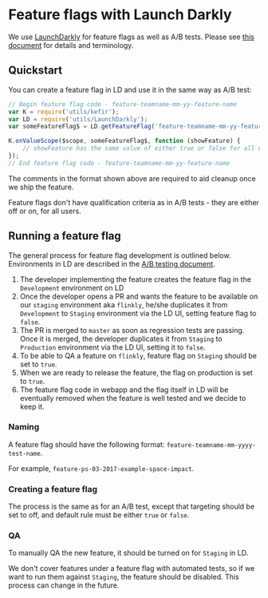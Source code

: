 # Feature flags with Launch Darkly

We use [LaunchDarkly](https://app.launchdarkly.com) for feature flags as well as A/B tests. Please see [this document][a-b-testing-doc] for details and terminology.

## Quickstart

You can create a feature flag in LD and use it in the same way as A/B test:

```js
// Begin feature flag code - feature-teamname-mm-yy-feature-name
var K = require('utils/kefir');
var LD = require('utils/LaunchDarkly');
var someFeatureFlag$ = LD.getFeatureFlag('feature-teamname-mm-yy-feature-name');

K.onValueScope($scope, someFeatureFlag$, function (showFeature) {
    // showFeature has the same value of either true or false for all users at a time
});
// End feature flag code - feature-teamname-mm-yy-feature-name
```
The comments in the format shown above are required to aid cleanup once we ship the feature.

Feature flags don't have qualification criteria as in A/B tests - they are either off or on, for all users.

## Running a feature flag

The general process for feature flag development is outlined below. Environments in LD are described in the [A/B testing document][a-b-testing-doc].

1. The developer implementing the feature creates the feature flag in the `Development` environment on LD
2. Once the developer opens a PR and wants the feature to be available on our `staging` environment aka `flinkly`, he/she duplicates it from `Development` to `Staging` environment via the LD UI, setting feature flag to `false`.
3. The PR is merged to `master` as soon as regression tests are passing. Once it is merged, the developer duplicates it from `Staging` to `Production` environment via the LD UI, setting it to `false`.
4. To be able to QA a feature on `flinkly`, feature flag on `Staging` should be set to `true`.
5. When we are ready to release the feature, the flag on production is set to `true`.
6. The feature flag code in webapp and the flag itself in LD will be eventually removed when the feature is well tested and we decide to keep it.

### Naming

A feature flag should have the following format: `feature-teamname-mm-yyyy-test-name`.

For example, `feature-ps-03-2017-example-space-impact`.

### Creating a feature flag

The process is the same as for an A/B test, except that targeting should be set to off, and default rule must be either `true` or `false`.

### QA

To manually QA the new feature, it should be turned on for `Staging` in LD.

We don't cover features under a feature flag with automated tests, so if we want to run them against `Staging`, the feature should be disabled. This process can change in the future.


[a-b-testing-doc]: /docs/guides/a_b_testing
